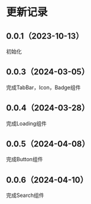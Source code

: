 # 更新记录

## 0.0.1（2023-10-13）

初始化

## 0.0.3（2024-03-05）

完成TabBar，Icon，Badge组件

## 0.0.4（2024-03-28）

完成Loading组件

## 0.0.5（2024-04-08）

完成Button组件

## 0.0.6（2024-04-10）

完成Search组件

